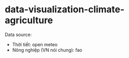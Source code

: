 # data-visualization-climate-agriculture

Data source:
- Thời tiết: open meteo
- Nông nghiệp (VN nói chung): fao
